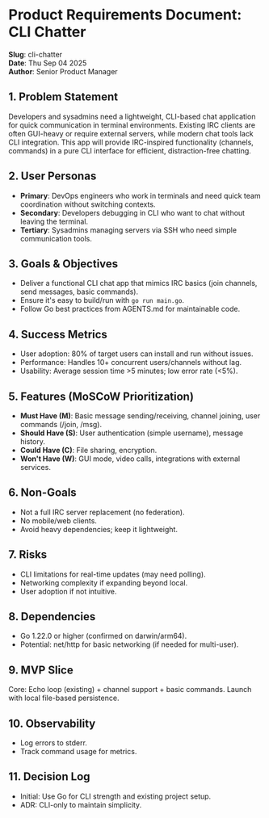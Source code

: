 # Product Requirements Document: CLI Chatter

**Slug**: cli-chatter  
**Date**: Thu Sep 04 2025  
**Author**: Senior Product Manager  

## 1. Problem Statement
Developers and sysadmins need a lightweight, CLI-based chat application for quick communication in terminal environments. Existing IRC clients are often GUI-heavy or require external servers, while modern chat tools lack CLI integration. This app will provide IRC-inspired functionality (channels, commands) in a pure CLI interface for efficient, distraction-free chatting.

## 2. User Personas
- **Primary**: DevOps engineers who work in terminals and need quick team coordination without switching contexts.
- **Secondary**: Developers debugging in CLI who want to chat without leaving the terminal.
- **Tertiary**: Sysadmins managing servers via SSH who need simple communication tools.

## 3. Goals & Objectives
- Deliver a functional CLI chat app that mimics IRC basics (join channels, send messages, basic commands).
- Ensure it's easy to build/run with `go run main.go`.
- Follow Go best practices from AGENTS.md for maintainable code.

## 4. Success Metrics
- User adoption: 80% of target users can install and run without issues.
- Performance: Handles 10+ concurrent users/channels without lag.
- Usability: Average session time >5 minutes; low error rate (<5%).

## 5. Features (MoSCoW Prioritization)
- **Must Have (M)**: Basic message sending/receiving, channel joining, user commands (/join, /msg).
- **Should Have (S)**: User authentication (simple username), message history.
- **Could Have (C)**: File sharing, encryption.
- **Won't Have (W)**: GUI mode, video calls, integrations with external services.

## 6. Non-Goals
- Not a full IRC server replacement (no federation).
- No mobile/web clients.
- Avoid heavy dependencies; keep it lightweight.

## 7. Risks
- CLI limitations for real-time updates (may need polling).
- Networking complexity if expanding beyond local.
- User adoption if not intuitive.

## 8. Dependencies
- Go 1.22.0 or higher (confirmed on darwin/arm64).
- Potential: net/http for basic networking (if needed for multi-user).

## 9. MVP Slice
Core: Echo loop (existing) + channel support + basic commands. Launch with local file-based persistence.

## 10. Observability
- Log errors to stderr.
- Track command usage for metrics.

## 11. Decision Log
- Initial: Use Go for CLI strength and existing project setup.
- ADR: CLI-only to maintain simplicity.